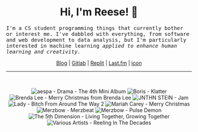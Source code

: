 <h1 align="center">Hi, I'm Reese! 👋</h1>

<p><samp>I'm a CS student programming things that currently bother or interest me. I've dabbled with everything, from software and web development to data analysis, but I'm particularly interested in machine learning <i>applied to enhance human learning and creativity.</i></p></samp>

<p align="center">
 <a href="https://renys.dev">Blog</a> | <a href="https://gitlab.com/renys">Gitlab</a> | <a href="https://replit.com/@renys">Replit</a> | <a href="https://last.fm/user/i-dle">Last.fm</a> | <a href="https://picrew.me/en/image_maker/1453974">icon</a>
</p>

<hr class="dotted">
<br>
<!-- lastfm -->
<p align="center"><img src="https://lastfm.freetls.fastly.net/i/u/64s/07bc2400d02a125e7b1ef0858ca57d71.jpg" title="aespa - Drama - The 4th Mini Album"> <img src="https://lastfm.freetls.fastly.net/i/u/64s/71a65a2a9a49016213a0541bb9858b07.jpg" title="Boris - Klatter"> <img src="https://lastfm.freetls.fastly.net/i/u/64s/82d28dad25626c20379d223db00993bd.png" title="Brenda Lee - Merry Christmas from Brenda Lee"> <img src="https://lastfm.freetls.fastly.net/i/u/64s/e2cb7671af9cedc4404484253712e477.jpg" title="JNTHN STEIN - Jam"> <img src="https://lastfm.freetls.fastly.net/i/u/64s/7673c8df8f7c40f6a01273b63fc9c0c2.png" title="Lady - Bitch From Around The Way 2"> <img src="https://lastfm.freetls.fastly.net/i/u/64s/ec783980a40be5a9358bd6bb2f2761cd.jpg" title="Mariah Carey - Merry Christmas"> <img src="https://lastfm.freetls.fastly.net/i/u/64s/d0e70d37721f4932c95f0111b06957a2.png" title="Merzbow - Merzbeat"> <img src="https://lastfm.freetls.fastly.net/i/u/64s/b3f551fb43be4fe39bcd3837310d8544.png" title="Merzbow - Pulse Demon"> <img src="https://lastfm.freetls.fastly.net/i/u/64s/3d576979ba63bc2ff0e9e8804e232cb6.jpg" title="The 5th Dimension - Living Together, Growing Together"> <img src="https://lastfm.freetls.fastly.net/i/u/64s/10ab46f724dd31d9232a0ff5466e6cb4.jpg" title="Various Artists - Reeling In The Decades"> </p>
